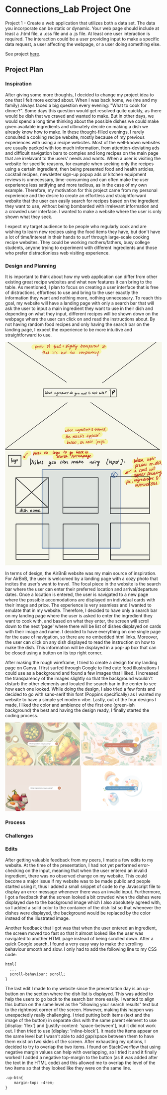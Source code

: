# Connections_Lab Project One
Project 1 - Create a web application that utilizes both a data set. The data you incorporate can be static or dynamic. Your web page should include at least a .html file, a .css file and a .js file. At least one user interaction is required. The interaction could be a user providing input to make a specific data request, a user affecting the webpage, or a user doing something else. 

See project [here](https://oyungerela.github.io/Connections_Lab/ProjectOne/index.html).

## Project Plan

### Inspiration
After giving some more thoughts, I decided to change my project idea to one that I felt more excited about. When I was back home, we (me and my family) always faced a big question every evening: "What to cook for dinner?". Some days this question would get resolved quite quickly, as there would be dish that we craved and wanted to make. But in other days, we would spend a long time thinking about the possible dishes we could make given available ingredients and ultimately decide on making a dish we already know how to make. In these thought-filled evenings, I rarely consulted a cooking recipe website, mostly because of my previous experiences with using a recipe websites. Most of the well-known websites are usually packed with too much information, from attention-deviating ads and difficult navigation bars to complex and long recipes on the main page that are irrelavant to the users' needs and wants. When a user is visiting the website for specific reasons, for example when seeking only the recipes using a certain ingredient, then being presented food and health articles, cocktail recipes, newsletter sign-up popup ads or kitchen equipment reviews is unnecessary, time-consuming and can often make the user experience less satifying and more tedious, as in the case of my own example. Therefore, my motivation for this project came from my personal experience and the desire to create an effortless and straightforward website that the user can easily search for recipes based on the ingredient they want to use, without being bombarded with irrelevant information and a crowded user interface. I wanted to make a website where the user is only shown what they seek. 
 
I expect my target audience to be people who regularly cook and are wishing to learn new recipes using the food items they have, but don't have a lot of time/interest in their hands to surf through large-scale cooking recipe websites. They could be working mothers/fathers, busy college students, anyone trying to experiment with different ingredients and those who prefer distractionless web visiting experience. 

### Design and Planning

It is important to think about how my web application can differ from other existing great recipe websites and what new features it can bring to the table. As mentioned, I plan to focus on creating a user interface that is free of distractions, effortless to use and bring to the user exactly the information they want and nothing more, nothing unnecessary. To reach this goal, my website will have a landing page with only a search bar that will ask the user to input a main ingredient they want to use in their dish and depending on what they input, different recipes will be shown down on the webpage where the user can click on and read the instructions about. By not having random food recipes and only having the search bar on the landing page, I expect the experience to be more intuitive and straightforward to use.

<img src="newProject_wireframe.jpg" width="600"/>

In terms of design, the AirBnB website was my main source of inspiration. For AirBnB, the user is welcomed by a landing page with a cozy photo that incites the user's want to travel. The focal piece in the website is the search bar where the user can enter their preferred location and arrival/departure dates. Once a location is entered, the user is navigated to a new page where the possible accomodations are displayed on individual cards with their image and price. 
The experience is very seamless and I wanted to emulate that in my website. Therefore, I decided to have only a search bar on my landing page where the user is asked to enter the ingredient they want to cook with, and based on what they enter, the screen will scroll down to the next 'page' where there will be list of dishes displayed on cards with their image and name. I decided to have everything on one single page for the ease of navigation, so there are no embedded html links. Moreover, the user can click on any dish displayed to read the instruction on how to make the dish. This information will be displayed in a pop-up box that can be closed using a button on its top right corner. 

After making the rough wireframe, I tried to create a design for my landing page on Canva. I first surfed through Google to find cute food illustrations I could use as a background and found a few images that I liked. I increased the transparency of the images slightly so that the background wouldn't disturb the other elements and located the search bar in the center to see how each one looked. While doing the design, I also tried a few fonts and decided to go with sans-serif thin font (Poppins specifically) as I wanted my website to have a simple yet modern vibe. Lastly, out of the four designs I made, I liked the color and ambience of the first one (green-ish background) the best and having the design ready, I finally started the coding process. 

<img src="designIdeas.png"/>

### Process



### Challenges


### Edits 

After getting valuable feedback from my peers, I made a few edits to my website. At the time of the presentation, I had not yet performed error-checking on the input, meaning that when the user entered an invalid ingredient, there was no observed change on my website. This could become a major issue if my website was to be made public and people started using it, thus I added a small snippet of code to my Javascript file to display an error message whenever there was an invalid input. Furthermore, I got a feedback that the screen looked a bit crowded when the dishes were displayed due to the background image which I also absolutely agreed with, so I added a solid color to the container of the dish list so that whenever the dishes were displayed, the background would be replaced by the color instead of the illustrated image. 

Another feedback that I got was that when the user entered an ingredient, the screen moved too fast so that it almost looked like the user was navigated to another HTML page instead of being scrolled down. After a quick Google search, I found a very easy way to make the scrolling behaviour smooth and slow. I only had to add the following line to my CSS code:
```
html{
  ...
  scroll-behaviour: scroll;
}
```

The last edit I made to my website since the presentation day is an up-button on the section where the dish list is displayed. This was added to help the users to go back to the search bar more easily. I wanted to align this button on the same level as the "Showing your search results" text but to the rightmost corner of the screen. However, making this happen was unexpectedly really challenging. I tried putting both items (text and the image of the button) in separate divs with the same parent element to use [display: 'flex'] and [justify-content: 'space-between'], but it did not work out. I then tried to use [display: 'inline-block']. It made the items appear on the same level but I wasn't able to add gap/space between them to have them exist on two sides of the screen. After exhausting my options, I decided to try to overlap the two items. I found on StackOverflow that using negative margin values can help with overlapping, so I tried it and it finally worked!
I added a negative top-margin to the button (as it was added after the text in the HTML code) and this allowed me to overlap the level of the two items so that they looked like they were on the same line. 
```
.up-btn{
    margin-top: -4rem;
}
```

